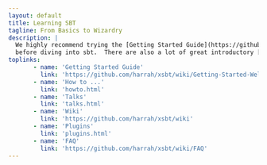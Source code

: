 ```yaml
---
layout: default
title: Learning SBT
tagline: From Basics to Wizardry
description: | 
  We highly recommend trying the [Getting Started Guide](https://github.com/harrah/xsbt/wiki/Getting-Started-Welcome) 
  before diving into sbt.  There are also a lot of great introductory [talks](talks.html) available for your viewing pleasure.
toplinks:
       - name: 'Getting Started Guide'
         link: 'https://github.com/harrah/xsbt/wiki/Getting-Started-Welcome'
       - name: 'How to ...'
         link: 'howto.html'
       - name: 'Talks'
         link: 'talks.html'
       - name: 'Wiki'
         link: 'https://github.com/harrah/xsbt/wiki'
       - name: 'Plugins'
         link: 'plugins.html'
       - name: 'FAQ'
         link: 'https://github.com/harrah/xsbt/wiki/FAQ'
---
```

